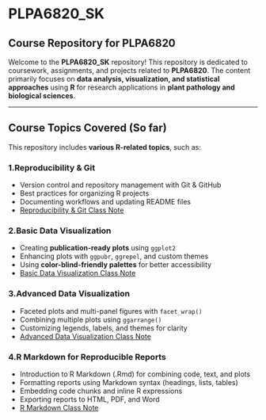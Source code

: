 # **PLPA6820_SK**
## **Course Repository for PLPA6820**

Welcome to the **PLPA6820_SK** repository! This repository is dedicated to coursework, assignments, and projects related to **PLPA6820**. The content primarily focuses on **data analysis, visualization, and statistical approaches** using **R** for research applications in **plant pathology and biological sciences**.

---

## **Course Topics Covered (So far)**
This repository includes **various R-related topics**, such as:


### **1.Reproducibility & Git**
- Version control and repository management with Git & GitHub
- Best practices for organizing R projects
- Documenting workflows and updating README files
- [Reproducibility & Git Class Note](Intro%20to%20R%20Note/Intro%20to%20R_ShakibaKazemian.R)

### **2.Basic Data Visualization**
- Creating **publication-ready plots** using `ggplot2`
- Enhancing plots with `ggpubr`, `ggrepel`, and custom themes
- Using **color-blind-friendly palettes** for better accessibility
- [Basic Data Visualization Class Note](Data%20Visualization/Data%20Visualization1_Notes_SK.R)

### **3.Advanced Data Visualization**
- Faceted plots and multi-panel figures with `facet_wrap()`
- Combining multiple plots using `ggarrange()`
- Customizing legends, labels, and themes for clarity
- [Advanced Data Visualization Class Note](Data%20Visualization/Data%20Visualization2_Notes_SK.R)

### **4.R Markdown for Reproducible Reports**
- Introduction to R Markdown (.Rmd) for combining code, text, and plots
- Formatting reports using Markdown syntax (headings, lists, tables)
- Embedding code chunks and inline R expressions
- Exporting reports to HTML, PDF, and Word
- [R Markdown Class Note](R%20Markdown/R_Markdown_Class_Note.Rmd)

